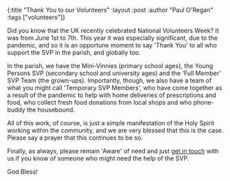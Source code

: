 {:title "Thank You to our Volunteers"
 :layout :post
 :author "Paul O'Regan"
 :tags ["volunteers"]}

Did you know that the UK recently celebrated National Volunteers Week? It was from June 1st to 7th. This year it was especially significant, due to the pandemic, and so it is an opportune moment to say 'Thank You' to all who support the SVP in the parish, and globally too.

In the parish, we have the Mini-Vinnies (primary school ages), the Young Persons SVP (secondary school and university ages) and the 'Full Member' SVP Team (the grown-ups). Importantly, though, we also have a team of what you might call 'Temporary SVP Members', who have come together as a result of the pandemic to help with home deliveries of prescriptions and food, who collect fresh food donations from local shops and who phone-buddy the housebound.

All of this work, of course, is just a simple manifestation of the Holy Spirit working within the community, and we are very blessed that this is the case. Please say a prayer that this continues to be so.

Finally, as always, please remain 'Aware' of need and just [get in touch](../../pages-output/contact/) with us if you know of someone who might need the help of the SVP.

God Bless!
